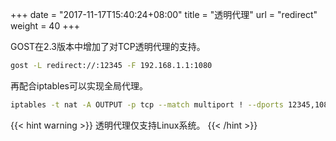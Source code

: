 +++
date = "2017-11-17T15:40:24+08:00"
title = "透明代理"
url = "redirect"
weight = 40
+++

GOST在2.3版本中增加了对TCP透明代理的支持。

```bash
gost -L redirect://:12345 -F 192.168.1.1:1080
```

再配合iptables可以实现全局代理。

```bash
iptables -t nat -A OUTPUT -p tcp --match multiport ! --dports 12345,1080 -j DNAT --to-destination 127.0.0.1:12345
```

{{< hint warning >}}
透明代理仅支持Linux系统。
{{< /hint >}}

